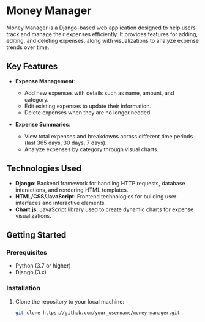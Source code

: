 # Money Manager

Money Manager is a Django-based web application designed to help users track and manage their expenses efficiently. It provides features for adding, editing, and deleting expenses, along with visualizations to analyze expense trends over time.

## Key Features

- **Expense Management**:
  - Add new expenses with details such as name, amount, and category.
  - Edit existing expenses to update their information.
  - Delete expenses when they are no longer needed.

- **Expense Summaries**:
  - View total expenses and breakdowns across different time periods (last 365 days, 30 days, 7 days).
  - Analyze expenses by category through visual charts.

## Technologies Used

- **Django**: Backend framework for handling HTTP requests, database interactions, and rendering HTML templates.
- **HTML/CSS/JavaScript**: Frontend technologies for building user interfaces and interactive elements.
- **Chart.js**: JavaScript library used to create dynamic charts for expense visualizations.

## Getting Started

### Prerequisites

- Python (3.7 or higher)
- Django (3.x)

### Installation

1. Clone the repository to your local machine:
   ```bash
   git clone https://github.com/your_username/money-manager.git

